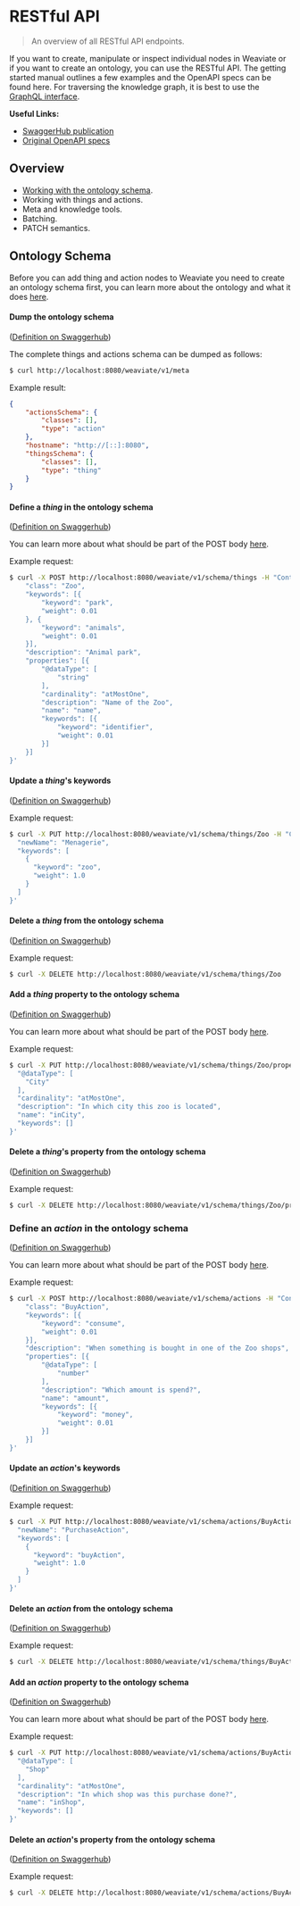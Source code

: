 # RESTful API

> An overview of all RESTful API endpoints.

If you want to create, manipulate or inspect individual nodes in Weaviate or if you want to create an ontology, you can use the RESTful API. The getting started manual outlines a few examples and the OpenAPI specs can be found here. For traversing the knowledge graph, it is best to use the [GraphQL interface](graphql_introduction.md).

**Useful Links:**<br>
- [SwaggerHub publication](https://app.swaggerhub.com/apis/bobvanluijt/weaviate/)
- [Original OpenAPI specs](https://github.com/creativesoftwarefdn/weaviate/blob/master/openapi-specs/schema.json)

## Overview

- [Working with the ontology schema](#ontology-schema).
- Working with things and actions.
- Meta and knowledge tools.
- Batching.
- PATCH semantics.

## Ontology Schema

Before you can add thing and action nodes to Weaviate you need to create an ontology schema first, you can learn more about the ontology and what it does [here](ontology-schema.md).

#### Dump the ontology schema

(<a href="https://app.swaggerhub.com/apis/bobvanluijt/weaviate/0.12.65#/schema/weaviate.schema.dump" target="_blank">Definition on Swaggerhub</a>)

The complete things and actions schema can be dumped as follows:

```bash
$ curl http://localhost:8080/weaviate/v1/meta
```

Example result:

```json
{
    "actionsSchema": {
        "classes": [],
        "type": "action"
    },
    "hostname": "http://[::]:8080",
    "thingsSchema": {
        "classes": [],
        "type": "thing"
    }
}
```

#### Define a _thing_ in the ontology schema

(<a href="https://app.swaggerhub.com/apis/bobvanluijt/weaviate/0.12.65#/schema/weaviate.schema.things.create" target="_blank">Definition on Swaggerhub</a>)

You can learn more about what should be part of the POST body [here](ontology-schema.md).

Example request:

```bash
$ curl -X POST http://localhost:8080/weaviate/v1/schema/things -H "Content-Type: application/json" -d '{
    "class": "Zoo",
    "keywords": [{
        "keyword": "park",
        "weight": 0.01
    }, {
        "keyword": "animals",
        "weight": 0.01
    }],
    "description": "Animal park",
    "properties": [{
        "@dataType": [
            "string"
        ],
        "cardinality": "atMostOne",
        "description": "Name of the Zoo",
        "name": "name",
        "keywords": [{
            "keyword": "identifier",
            "weight": 0.01
        }]
    }]
}'
```

#### Update a _thing_'s keywords

(<a href="https://app.swaggerhub.com/apis/bobvanluijt/weaviate/0.12.65#/schema/weaviate.schema.things.update" target="_blank">Definition on Swaggerhub</a>)

Example request:

```bash
$ curl -X PUT http://localhost:8080/weaviate/v1/schema/things/Zoo -H "Content-Type: application/json" -d '{
  "newName": "Menagerie",
  "keywords": [
    {
      "keyword": "zoo",
      "weight": 1.0
    }
  ]
}'
```

#### Delete a _thing_ from the ontology schema

(<a href="https://app.swaggerhub.com/apis/bobvanluijt/weaviate/0.12.65#/schema/weaviate.schema.things.delete" target="_blank">Definition on Swaggerhub</a>)

Example request:

```bash
$ curl -X DELETE http://localhost:8080/weaviate/v1/schema/things/Zoo
```

#### Add a _thing_ property to the ontology schema

(<a href="https://app.swaggerhub.com/apis/bobvanluijt/weaviate/0.12.65#/schema/weaviate.schema.things.properties.add" target="_blank">Definition on Swaggerhub</a>)

You can learn more about what should be part of the POST body [here](ontology-schema.md#property-datatypes).

Example request:

```bash
$ curl -X PUT http://localhost:8080/weaviate/v1/schema/things/Zoo/properties -H "Content-Type: application/json" -d '{
  "@dataType": [
    "City"
  ],
  "cardinality": "atMostOne",
  "description": "In which city this zoo is located",
  "name": "inCity",
  "keywords": []
}'
```

#### Delete a _thing_'s property from the ontology schema

(<a href="https://app.swaggerhub.com/apis/bobvanluijt/weaviate/0.12.65#/schema/weaviate.schema.things.properties.delete" target="_blank">Definition on Swaggerhub</a>)

Example request:

```bash
$ curl -X DELETE http://localhost:8080/weaviate/v1/schema/things/Zoo/properties/inCity
```

### Define an _action_ in the ontology schema

(<a href="https://app.swaggerhub.com/apis/bobvanluijt/weaviate/0.12.65#/schema/weaviate.schema.actions.create" target="_blank">Definition on Swaggerhub</a>)

You can learn more about what should be part of the POST body [here](ontology-schema.md).

Example request:

```bash
$ curl -X POST http://localhost:8080/weaviate/v1/schema/actions -H "Content-Type: application/json" -d '{
    "class": "BuyAction",
    "keywords": [{
        "keyword": "consume",
        "weight": 0.01
    }],
    "description": "When something is bought in one of the Zoo shops",
    "properties": [{
        "@dataType": [
            "number"
        ],
        "description": "Which amount is spend?",
        "name": "amount",
        "keywords": [{
            "keyword": "money",
            "weight": 0.01
        }]
    }]
}'
```

#### Update an _action_'s keywords

(<a href="https://app.swaggerhub.com/apis/bobvanluijt/weaviate/0.12.65#/schema/weaviate.schema.actions.update" target="_blank">Definition on Swaggerhub</a>)

Example request:

```bash
$ curl -X PUT http://localhost:8080/weaviate/v1/schema/actions/BuyAction -H "Content-Type: application/json" -d '{
  "newName": "PurchaseAction",
  "keywords": [
    {
      "keyword": "buyAction",
      "weight": 1.0
    }
  ]
}'
```

#### Delete an _action_ from the ontology schema

(<a href="https://app.swaggerhub.com/apis/bobvanluijt/weaviate/0.12.65#/schema/weaviate.schema.actions.delete" target="_blank">Definition on Swaggerhub</a>)

Example request:

```bash
$ curl -X DELETE http://localhost:8080/weaviate/v1/schema/things/BuyAction
```

#### Add an _action_ property to the ontology schema

(<a href="https://app.swaggerhub.com/apis/bobvanluijt/weaviate/0.12.65#/schema/weaviate.schema.actions.properties.add" target="_blank">Definition on Swaggerhub</a>)

You can learn more about what should be part of the POST body [here](ontology-schema.md#property-datatypes).

Example request:

```bash
$ curl -X PUT http://localhost:8080/weaviate/v1/schema/actions/BuyAction/properties -H "Content-Type: application/json" -d '{
  "@dataType": [
    "Shop"
  ],
  "cardinality": "atMostOne",
  "description": "In which shop was this purchase done?",
  "name": "inShop",
  "keywords": []
}'
```

#### Delete an _action_'s property from the ontology schema

(<a href="https://app.swaggerhub.com/apis/bobvanluijt/weaviate/0.12.65#/schema/weaviate.schema.things.properties.delete" target="_blank">Definition on Swaggerhub</a>)

Example request:

```bash
$ curl -X DELETE http://localhost:8080/weaviate/v1/schema/actions/BuyAction/properties/inShop
```
